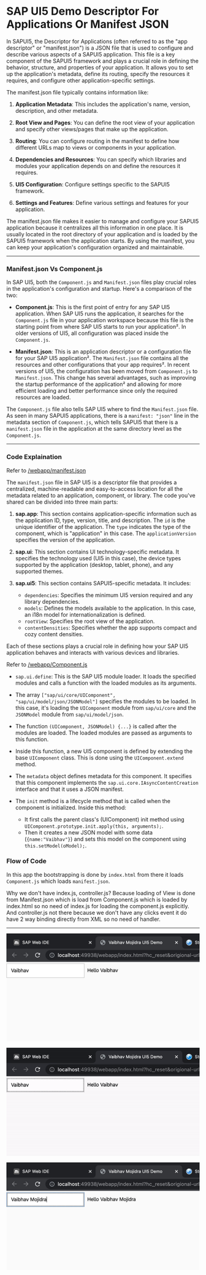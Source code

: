 # SAP UI5 Demo Descriptor For Applications Or Manifest JSON

In SAPUI5, the Descriptor for Applications (often referred to as the "app descriptor" or "manifest.json") is a JSON file that is used to configure and describe various aspects of a SAPUI5 application. This file is a key component of the SAPUI5 framework and plays a crucial role in defining the behavior, structure, and properties of your application. It allows you to set up the application's metadata, define its routing, specify the resources it requires, and configure other application-specific settings.

The manifest.json file typically contains information like:

1. **Application Metadata**: This includes the application's name, version, description, and other metadata.

2. **Root View and Pages**: You can define the root view of your application and specify other views/pages that make up the application.

3. **Routing**: You can configure routing in the manifest to define how different URLs map to views or components in your application.

4. **Dependencies and Resources**: You can specify which libraries and modules your application depends on and define the resources it requires.

5. **UI5 Configuration**: Configure settings specific to the SAPUI5 framework.

6. **Settings and Features**: Define various settings and features for your application.

The manifest.json file makes it easier to manage and configure your SAPUI5 application because it centralizes all this information in one place. It is usually located in the root directory of your application and is loaded by the SAPUI5 framework when the application starts. By using the manifest, you can keep your application's configuration organized and maintainable.

---

### Manifest.json Vs Component.js

In SAP UI5, both the `Component.js` and `Manifest.json` files play crucial roles in the application's configuration and startup. Here's a comparison of the two:

- **Component.js**: This is the first point of entry for any SAP UI5 application. When SAP UI5 runs the application, it searches for the `Component.js` file in your application workspace because this file is the starting point from where SAP UI5 starts to run your application². In older versions of UI5, all configuration was placed inside the `Component.js`.

- **Manifest.json**: This is an application descriptor or a configuration file for your SAP UI5 application². The `Manifest.json` file contains all the resources and other configurations that your app requires². In recent versions of UI5, the configuration has been moved from `Component.js` to `Manifest.json`. This change has several advantages, such as improving the startup performance of the application² and allowing for more efficient loading and better performance since only the required resources are loaded.

The `Component.js` file also tells SAP UI5 where to find the `Manifest.json` file. As seen in many SAPUI5 applications, there is a `manifest: "json"` line in the metadata section of `Component.js`, which tells SAPUI5 that there is a `manifest.json` file in the application at the same directory level as the `Component.js`.

---
### Code Explaination

Refer to [/webapp/manifest.json](https://github.com/VaibhavMojidra/SAP-UI5---Demo-Descriptor-For-Applications-Or-Manifest-JSON/blob/master/webapp/manifest.json "manifest.json")

The `manifest.json` file in SAP UI5 is a descriptor file that provides a centralized, machine-readable and easy-to-access location for all the metadata related to an application, component, or library. The code you've shared can be divided into three main parts:

1. **sap.app**: This section contains application-specific information such as the application ID, type, version, title, and description. The `id` is the unique identifier of the application. The `type` indicates the type of the component, which is "application" in this case. The `applicationVersion` specifies the version of the application.

2. **sap.ui**: This section contains UI technology-specific metadata. It specifies the technology used (UI5 in this case), the device types supported by the application (desktop, tablet, phone), and any supported themes.

3. **sap.ui5**: This section contains SAPUI5-specific metadata. It includes:
   - `dependencies`: Specifies the minimum UI5 version required and any library dependencies.
   - `models`: Defines the models available to the application. In this case, an i18n model for internationalization is defined.
   - `rootView`: Specifies the root view of the application.
   - `contentDensities`: Specifies whether the app supports compact and cozy content densities.

Each of these sections plays a crucial role in defining how your SAP UI5 application behaves and interacts with various devices and libraries.

Refer to [/webapp/Component.js](https://github.com/VaibhavMojidra/SAP-UI5---Demo-Descriptor-For-Applications-Or-Manifest-JSON/blob/master/webapp/Component.js "Component.js")

- `sap.ui.define`: This is the SAP UI5 module loader. It loads the specified modules and calls a function with the loaded modules as its arguments.

- The array `["sap/ui/core/UIComponent", "sap/ui/model/json/JSONModel"]` specifies the modules to be loaded. In this case, it's loading the `UIComponent` module from `sap/ui/core` and the `JSONModel` module from `sap/ui/model/json`.

- The function `(UIComponent, JSONModel) {...}` is called after the modules are loaded. The loaded modules are passed as arguments to this function.

- Inside this function, a new UI5 component is defined by extending the base `UIComponent` class. This is done using the `UIComponent.extend` method.

- The `metadata` object defines metadata for this component. It specifies that this component implements the `sap.ui.core.IAsyncContentCreation` interface and that it uses a JSON manifest.

- The `init` method is a lifecycle method that is called when the component is initialized. Inside this method:
  - It first calls the parent class's (UIComponent) init method using `UIComponent.prototype.init.apply(this, arguments);`.
  - Then it creates a new JSON model with some data (`{name:"Vaibhav"}`) and sets this model on the component using `this.setModel(oModel);`.


### Flow of Code

In this app the bootstrapping is done by `index.html` from there it loads `Component.js` which loads `manifest.json`.

Why we don't have index.js, controller.js? Because loading of View is done from Manifest.json which is load from Component.js which is loaded by index.html so no need of index.js for loading the component.js explicitly. And controller.js not there because we don't have any clicks event it do have 2 way binding directly from XML so no need of handler.

----

[![Vaibhav Mojidra - 1.jpeg](https://raw.githubusercontent.com/VaibhavMojidra/SAP-UI5---Demo-Descriptor-For-Applications-Or-Manifest-JSON/master/screenshots/1.jpeg "Vaibhav Mojidra")](https://vaibhavmojidra.github.io/site/)

[![Vaibhav Mojidra - 2.gif](https://raw.githubusercontent.com/VaibhavMojidra/SAP-UI5---Demo-Descriptor-For-Applications-Or-Manifest-JSON/master/screenshots/2.gif "Vaibhav Mojidra")](https://vaibhavmojidra.github.io/site/)

[![Vaibhav Mojidra - 3.jpeg](https://raw.githubusercontent.com/VaibhavMojidra/SAP-UI5---Demo-Descriptor-For-Applications-Or-Manifest-JSON/master/screenshots/3.jpeg "Vaibhav Mojidra")](https://vaibhavmojidra.github.io/site/)